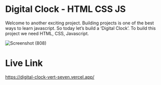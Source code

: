 
# Digital Clock - HTML CSS JS

Welcome to another exciting project. Building projects is one of the best ways to learn javascript. So today let’s build a ‘Digital Clock’. To build this project we need HTML, CSS, Javascript.


![Screenshot (808)](https://github.com/IbrahimGazi2022/VanilaJS-1-Digital-Clock/assets/98854925/061096e2-8c45-4e9e-851a-10b9e5e83eba)


# Live Link

https://digital-clock-vert-seven.vercel.app/

